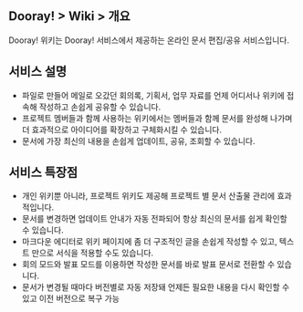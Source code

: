 ## Dooray! > Wiki > 개요

Dooray! 위키는 Dooray! 서비스에서 제공하는 온라인 문서 편집/공유 서비스입니다.


##  서비스 설명
-	파일로 만들어 메일로 오갔던 회의록, 기획서, 업무 자료를 언제 어디서나 위키에 접속해 작성하고 손쉽게 공유할 수 있습니다.
-	프로젝트 멤버들과 함께 사용하는 위키에서는 멤버들과 함께 문서를 완성해 나가며 더 효과적으로 아이디어를 확장하고 구체화시킬 수 있습니다.
-	문서에 가장 최신의 내용을 손쉽게 업데이트, 공유, 조회할 수 있습니다.


##  서비스 특장점
-	개인 위키뿐 아니라, 프로젝트 위키도 제공해 프로젝트 별 문서 산출물 관리에 효과적입니다.
-	문서를 변경하면 업데이트 안내가 자동 전파되어 항상 최신의 문서를 쉽게 확인할 수 있습니다.
-	마크다운 에디터로 위키 페이지에 좀 더 구조적인 글을 손쉽게 작성할 수 있고, 텍스트 만으로 서식을 적용할 수도 있습니다.
-	회의 모드와 발표 모드를 이용하면 작성한 문서를 바로 발표 문서로 전환할 수 있습니다.
-	문서가 변경될 때마다 버전별로 자동 저장돼 언제든 필요한 내용을 다시 확인할 수 있고 이전 버전으로 복구 가능






